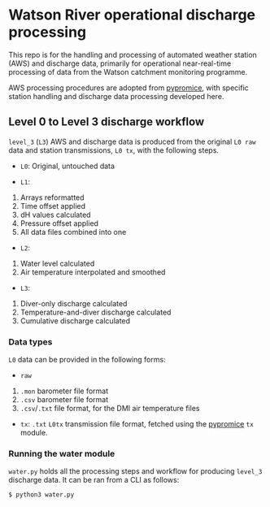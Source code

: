 # Watson River operational discharge processing

This repo is for the handling and processing of automated weather station (AWS) and discharge data, primarily for operational near-real-time processing of data from the Watson catchment monitoring programme.

AWS processing procedures are adopted from [pypromice](https://github.com/GEUS-Glaciology-and-Climate/pypromice), with specific station handling and discharge data processing developed here.

## Level 0 to Level 3 discharge workflow

`level_3` (`L3`) AWS and discharge data is produced from the original `L0 raw` data and station transmissions, `L0 tx`, with the following steps.

- `L0`: Original, untouched data

- `L1`: 
1. Arrays reformatted
2. Time offset applied
3. dH values calculated
4. Pressure offset applied
5. All data files combined into one

- `L2`:
1. Water level calculated
2. Air temperature interpolated and smoothed

- `L3`:
1. Diver-only discharge calculated
2. Temperature-and-diver discharge calculated
3. Cumulative discharge calculated 


### Data types

`L0` data can be provided in the following forms:

- `raw`
1. `.mon` barometer file format
2. `.csv` barometer file format
3. `.csv`/`.txt` file format, for the DMI air temperature files

- `tx`: `.txt` `L0tx` transmission file format, fetched using the [pypromice](https://github.com/GEUS-Glaciology-and-Climate/pypromice) `tx` module.


### Running the water module

`water.py` holds all the processing steps and workflow for producing `level_3` discharge data. It can be ran from a CLI as follows:

```
$ python3 water.py
```
